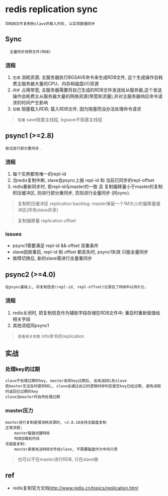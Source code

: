 # redis replication sync

    将RDB文件复制到slave并载入内存, 以实现数据同步

## Sync

      全量同步快照文件(RDB)

### 流程

1. `生成` 消耗资源; 主服务器执行BGSAVE命令来生成RDB文件, 这个生成操作会耗费主服务器大量的CPU、内存和磁盘I/O资源
2. `同步` 占用带宽; 主服务器需要将自己生成的RDB文件发送给从服务器,这个发送操作会耗费主从服务器大量的网络资源(带宽和流量),并对主服务器响应命令请求的时间产生影响
3. `加载` 阻塞载入RDB; 载入RDB文件, 因为阻塞而没办法处理命令请求

> `阻塞` save阻塞主线程, bgsave不阻塞主线程

## psync1 (>=2.8)

    尝试进行部分重同步.

### 流程

1. 每个实例都有唯一的repl-id
2. 当redis复制中断, slave会psync上报 repl-id 和 当前已同步的repl-offset
3. redis重新同步时, 若repl-id与master的一致 且 复制偏移量小于master的复制积压缓冲区, 则进行部分重同步, 否则进行全量同步 (同sync).  

> 复制积压缓冲区 replication backlog: master保留一个1M大小的偏移量缓冲区(所有slave共享)  

> 复制偏移量 replication offset  

### issues

- psync1需要满足 repl-id && offset 双重条件
- slave因故重启, repl-id 和 offset 都丢失时, psync1失效 只能全量同步
- 故障切换后, 新的slave需进行全量重同步

## psync2 (>=4.0)

    在psync基础上, 将复制信息(repl-id, repl-offset)记录在了RDB中以持久化.

### 流程

1. redis关闭时, 把复制信息作为辅助字段存储在RDB文件中; 重启时重新赋值给相关字段
2. 其他流程同psync1

> `查看相关参数` info命令的replication

## 实战

### 处理key的过期

    slave不处理过期的key, master发现key过期后, 会发送DEL到slave
    若master无法及时提供DEL, slave会通过自己的逻辑时钟判定是否key已经过期, 避免读取时返回已过期的key
    slave当master时自然处理过期

### master压力

    master进行复制是很消耗资源的, >2.8.18支持无磁盘复制
    正常流程: 
        master磁盘创建RDB
        RDB加载到内存
    无磁盘复制:
        master直接发送RDB文件给slave, 不需要磁盘作为中间介质

> 也可以不在master进行RDB, 只在slave做

## ref

- redis复制官方文档<http://www.redis.cn/topics/replication.html>